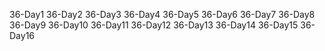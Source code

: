 36-Day1
36-Day2
36-Day3
36-Day4
36-Day5
36-Day6
36-Day7
36-Day8
36-Day9
36-Day10
36-Day11
36-Day12
36-Day13
36-Day14
36-Day15
36-Day16
